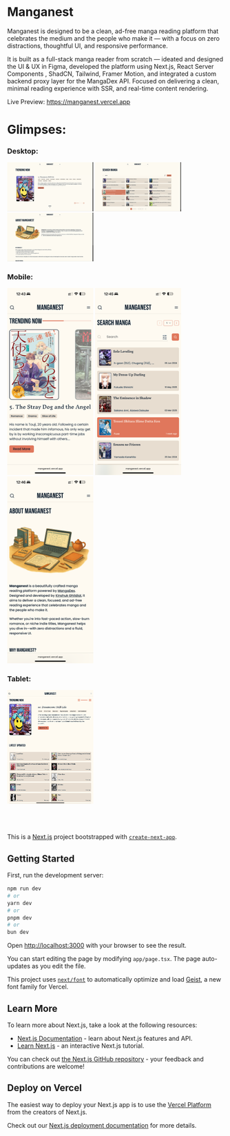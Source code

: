 # Manganest

Manganest is designed to be a clean, ad-free manga reading platform that celebrates the medium and the people who make it — with a focus on zero distractions, thoughtful UI, and responsive performance.

It is built as a full-stack manga reader from scratch — ideated and designed the UI & UX in Figma, developed the platform using Next.js, React Server Components , ShadCN, Tailwind, Framer Motion, and integrated a custom backend proxy layer for the MangaDex API.
Focused on delivering a clean, minimal reading experience with SSR, and real-time content rendering.

Live Preview:
https://manganest.vercel.app

# Glimpses:

### Desktop:

<div>
  <a target="_blank" href="src/assets/images/docs/manganest_home_desktop.png"><img src="src/assets/images/docs/manganest_home_desktop.png" width="200" alt="Home Desktop"></a>
  <a target="_blank" href="src/assets/images/docs/manganest_search_desktop.png"><img src="src/assets/images/docs/manganest_search_desktop.png" width="200" alt="Search Desktop"></a>
  <a target="_blank" href="src/assets/images/docs/manganest_about_desktop.png"><img src="src/assets/images/docs/manganest_about_desktop.png" width="200" alt="About Desktop"></a>

</div>

### Mobile:

<div>
  <a target="_blank" href="src/assets/images/docs/manganest_home_mobile.png"><img src="src/assets/images/docs/manganest_home_mobile.png" width="200" alt="Home Mobile"></a>
  <a target="_blank" href="src/assets/images/docs/manganest_search_mobile.png"><img src="src/assets/images/docs/manganest_search_mobile.png" width="200" alt="Search Mobile"></a>
  <a target="_blank" href="src/assets/images/docs/manganest_about_mobile.png"><img src="src/assets/images/docs/manganest_about_mobile.png" width="200" alt="About Mobile"></a>
</div>

### Tablet:

<div>
  <a target="_blank" href="src/assets/images/docs/manganest_home_tablet.jpeg"><img src="src/assets/images/docs/manganest_home_tablet.jpeg" width="200" alt="Home Desktop"></a>
</div>

<br />
<br />
<br />

This is a [Next.js](https://nextjs.org) project bootstrapped with [`create-next-app`](https://nextjs.org/docs/app/api-reference/cli/create-next-app).

## Getting Started

First, run the development server:

```bash
npm run dev
# or
yarn dev
# or
pnpm dev
# or
bun dev
```

Open [http://localhost:3000](http://localhost:3000) with your browser to see the result.

You can start editing the page by modifying `app/page.tsx`. The page auto-updates as you edit the file.

This project uses [`next/font`](https://nextjs.org/docs/app/building-your-application/optimizing/fonts) to automatically optimize and load [Geist](https://vercel.com/font), a new font family for Vercel.

## Learn More

To learn more about Next.js, take a look at the following resources:

- [Next.js Documentation](https://nextjs.org/docs) - learn about Next.js features and API.
- [Learn Next.js](https://nextjs.org/learn) - an interactive Next.js tutorial.

You can check out [the Next.js GitHub repository](https://github.com/vercel/next.js) - your feedback and contributions are welcome!

## Deploy on Vercel

The easiest way to deploy your Next.js app is to use the [Vercel Platform](https://vercel.com/new?utm_medium=default-template&filter=next.js&utm_source=create-next-app&utm_campaign=create-next-app-readme) from the creators of Next.js.

Check out our [Next.js deployment documentation](https://nextjs.org/docs/app/building-your-application/deploying) for more details.
